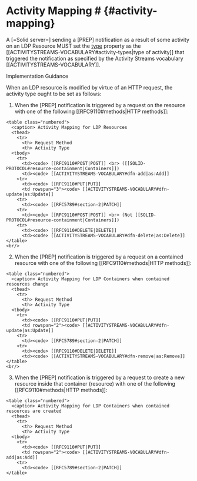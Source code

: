 # Activity Mapping # {#activity-mapping}

A [=Solid server=] sending a [PREP] notification as a result of some activity on an LDP Resource MUST set the [type](#notification-property-type) property as the [[ACTIVITYSTREAMS-VOCABULARY#activity-types|type of activity]] that triggered the notification as specified by the Activity Streams vocabulary [[ACTIVITYSTREAMS-VOCABULARY]].


<div class="advisement">
  <div class="marker">Implementation Guidance</div>

  When an LDP resource is modified by virtue of an HTTP request, the activity type ought to be set as follows:

  1. When the [PREP] notification is triggered by a request on the resource with one of the following [[RFC9110#methods|HTTP methods]]:

    <table class="numbered">
      <caption> Activity Mapping for LDP Resources
      <thead>
        <tr>
          <th> Request Method
          <th> Activity Type
      <tbody>
        <tr>
          <td><code> [[RFC9110#POST|POST]] <br> ([[SOLID-PROTOCOL#resource-containment|Containers]])
          <td><code> [[ACTIVITYSTREAMS-VOCABULARY#dfn-add|as:Add]]
        <tr>
          <td><code> [[RFC9110#PUT|PUT]]
          <td rowspan="3"><code> [[ACTIVITYSTREAMS-VOCABULARY#dfn-update|as:Update]]
        <tr>
          <td><code> [[RFC5789#section-2|PATCH]]
        <tr>
          <td><code> [[RFC9110#POST|POST]] <br> (Not [[SOLID-PROTOCOL#resource-containment|Containers]])
        <tr>
          <td><code> [[RFC9110#DELETE|DELETE]]
          <td><code> [[ACTIVITYSTREAMS-VOCABULARY#dfn-delete|as:Delete]]
    </table>
    <br/>

  2. When the [PREP] notification is triggered by a request on a contained resource with one of the following [[RFC9110#methods|HTTP methods]]:

    <table class="numbered">
      <caption> Activity Mapping for LDP Containers when contained resources change
      <thead>
        <tr>
          <th> Request Method
          <th> Activity Type
      <tbody>
        <tr>
          <td><code> [[RFC9110#PUT|PUT]]
          <td rowspan="2"><code> [[ACTIVITYSTREAMS-VOCABULARY#dfn-update|as:Update]]
        <tr>
          <td><code> [[RFC5789#section-2|PATCH]]
        <tr>
          <td><code> [[RFC9110#DELETE|DELETE]]
          <td><code> [[ACTIVITYSTREAMS-VOCABULARY#dfn-remove|as:Remove]]
    </table>
    <br/>

  3. When the [PREP] notification is triggered by a request to create a new resource inside that container (resource) with one of the following [[RFC9110#methods|HTTP methods]]:

    <table class="numbered">
      <caption> Activity Mapping for LDP Containers when contained resources are created
      <thead>
        <tr>
          <th> Request Method
          <th> Activity Type
      <tbody>
        <tr>
          <td><code> [[RFC9110#PUT|PUT]]
          <td rowspan="2"><code> [[ACTIVITYSTREAMS-VOCABULARY#dfn-add|as:Add]]
        <tr>
          <td><code> [[RFC5789#section-2|PATCH]]
    </table>
